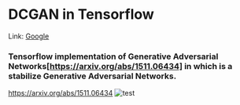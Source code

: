 # DCGAN in Tensorflow

Link: [Google][googlelink]

[googlelink]: https://google.com "Go google"

### Tensorflow implementation of Generative Adversarial Networks[https://arxiv.org/abs/1511.06434] in which is a stabilize Generative Adversarial Networks.

<https://arxiv.org/abs/1511.06434>
![test](https://user-images.githubusercontent.com/41711059/80072745-9e388100-8581-11ea-9732-b62f731ff88d.gif)
